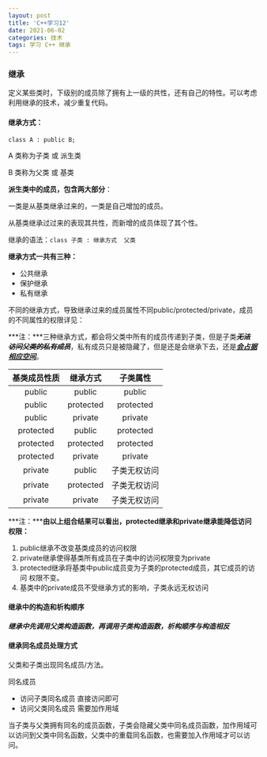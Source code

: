 ```yaml
---
layout: post
title: 'C++学习12'
date: 2021-06-02
categories: 技术
tags: 学习 C++ 继承 
--- 
```



### 继承

定义某些类时，下级别的成员除了拥有上一级的共性，还有自己的特性。可以考虑利用继承的技术，减少重复代码。

#### 继承方式：

`class A : public B;` 

A 类称为子类 或 派生类

B 类称为父类 或 基类

**派生类中的成员，包含两大部分**：

一类是从基类继承过来的，一类是自己增加的成员。

从基类继承过过来的表现其共性，而新增的成员体现了其个性。

继承的语法：`class 子类 : 继承方式  父类`

**继承方式一共有三种：**

* 公共继承
* 保护继承
* 私有继承

不同的继承方式，导致继承过来的成员属性不同public/protected/private，成员的不同属性的权限详见：

[C++学习03]: https://lrf1995.github.io/myblogs/2021/05/01/C++%E5%AD%A6%E4%B9%A003.html

***注：***三种继承方式，都会将父类中所有的成员传递到子类，但是子类~~***无法访问父类的私有成员***~~，私有成员只是被隐藏了，但是还是会继承下去，还是<u>***会占据相应空间***</u>。

| 基类成员性质 | 继承方式  |   子类属性   |
| :----------: | :-------: | :----------: |
|    public    |  public   |    public    |
|    public    | protected |  protected   |
|    public    |  private  |   private    |
|  protected   |  public   |  protected   |
|  protected   | protected |  protected   |
|  protected   |  private  |   private    |
|   private    |  public   | 子类无权访问 |
|   private    | protected | 子类无权访问 |
|   private    |  private  | 子类无权访问 |

***注：*****由以上组合结果可以看出，protected继承和private继承能降低访问权限：**

1. public继承不改变基类成员的访问权限
2. private继承使得基类所有成员在子类中的访问权限变为private
3. protected继承将基类中public成员变为子类的protected成员，其它成员的访问 权限不变。
4. 基类中的private成员不受继承方式的影响，子类永远无权访问





#### 继承中的构造和析构顺序

***继承中先调用父类构造函数，再调用子类构造函数，析构顺序与构造相反***

#### 继承同名成员处理方式

父类和子类出现同名成员/方法。

同名成员

* 访问子类同名成员   直接访问即可
* 访问父类同名成员   需要加作用域

当子类与父类拥有同名的成员函数，子类会隐藏父类中同名成员函数，加作用域可以访问到父类中同名函数，父类中的重载同名函数，也需要加入作用域才可以访问。